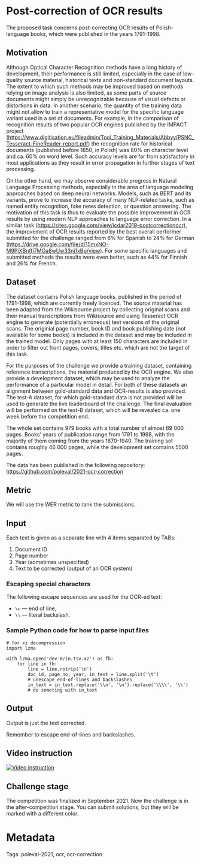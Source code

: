 Post-correction of OCR results
==============================
The proposed task concerns post-correcting OCR results of Polish-language books, which were published in the years 1791-1998.

Motivation
----------
Although Optical Character Recognition methods have a long history of development, their performance is still limited, especially in the case of low-quality source material, historical texts and non-standard document layouts. The extent to which such methods may be improved based on methods relying on image analysis is also limited, as some parts of source documents might simply be unrecognizable because of visual defects or distortions in data. In another scenario, the quantity of the training data might not allow to train a representative model for the specific language variant used in a set of documents. For example, in the comparison of recognition results of two popular OCR engines published by the IMPACT project (https://www.digitisation.eu/fileadmin/Tool_Training_Materials/Abbyy/PSNC_Tesseract-FineReader-report.pdf) the recognition rate for historical documents (published before 1850, in Polish) was 80% on character level and ca. 60% on word level. Such accuracy levels are far from satisfactory in most applications as they result in error propagation in further stages of text processing.

On the other hand, we may observe considerable progress in Natural Language Processing methods, especially in the area of language modeling approaches based on deep neural networks. Models, such as BERT and its variants, prove to increase the accuracy of many NLP-related tasks, such as named entity recognition, fake news detection, or question answering. The motivation of this task is thus to evaluate the possible improvement in OCR results by using modern NLP approaches to language error correction. In a similar task (https://sites.google.com/view/icdar2019-postcorrectionocr), the improvement of OCR results reported by the best overall performer submitted for the challenge ranged from 6% for Spanish to 24% for German (https://drive.google.com/file/d/15mxNO-M9PiXBnffi7MOa8wUw33nj1xBp/view). For some specific languages and submitted methods the results were even better, such as 44% for Finnish and 26% for French.

Dataset
-------
The dataset contains Polish language books, published in the period of 1791-1998, which are currently freely licenced. The source material has been adapted from the Wikisource project by collecting original scans and their manual transcriptions from Wikisource and using Tesseract OCR engine to generate (potentially erroneous) text versions of the original scans. The originial page number, book ID and book publishing date (not available for some books) is included in the dataset and may be included in the trained model. Only pages with at least 150 characters are included in order to filter out front pages, covers, titles etc. which are not the target of this task.

For the purposes of the challenge we provide a training dataset, containing reference transcriptions, the material produced by the OCR engine. We also provide a development dataset, which may be used to analyze the performance of a particular model in detail. For both of these datasets an alignment between gold-standard data and OCR-results is also provided. The test-A dataset, for which gold-standard data is not provided will be used to generate the live leaderboard of the challenge. The final evaluation will be performed on the test-B dataset, which will be revealed ca. one week before the competition end.

The whole set contains 979 books with a total number of almost 69 000 pages. Books’ years of publication range from 1791 to 1998, with the majority of them coming from the years 1870-1940. The training set contains roughly 46 000 pages, while the development set contains 5500 pages.

The data has been published in the following repository: https://github.com/poleval/2021-ocr-correction

Metric
------

We will use the WER metric to rank the submissions.

Input
-----

Each text is given as a separate line with 4 items separated by TABs:

1. Document ID
2. Page number
3. Year (sometimes unspecified)
4. Text to be corrected (output of an OCR system)

### Escaping special characters

The following escape sequences are used for the OCR-ed text:

* `\n` — end of line,
* `\\` — literal backslash.

### Sample Python code for how to parse input files

```
# for xz decompression
import lzma

with lzma.open('dev-0/in.tsv.xz') as fh:
    for line in fh:
        line = line.rstrip('\n')
        doc_id, page_no, year, in_text = line.split('\t')
        # unescape end-of-lines and backslashes
        in_text = in_text.replace('\\n', '\n').replace('\\\\', '\\')
        # do someting with in_text
```

Output
------

Output is just the text corrected.

Remember to escape end-of-lines and backslashes.

Video instruction
-----------------

[![Video instruction](http://img.youtube.com/vi/3UBvJKcV2OU/0.jpg)](http://www.youtube.com/watch?v=3UBvJKcV2OU "Video instruction")

Challenge stage
---------------

The competition was finalized in September 2021. Now the challenge is
in the after-competition stage. You can submit solutions, but they
will be marked with a different color.

# Metadata

Tags: poleval-2021, ocr, ocr-correction
